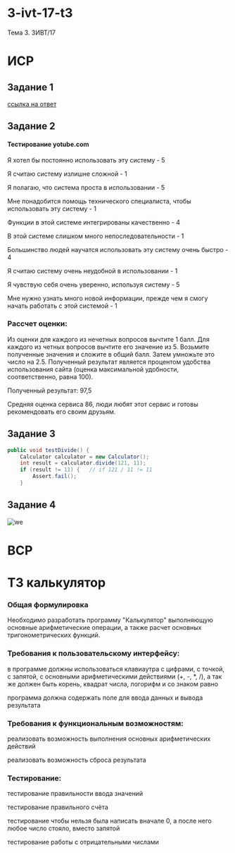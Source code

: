 # 3-ivt-17-t3
Тема 3. 3ИВТ/17

# ИСР

## Задание 1

[ссылка на ответ](https://docs.google.com/spreadsheets/d/1HfIaq0hsa2PIEGjlFqGXR31hKNr-aKcQ7AqgQ-2FeYI/edit#gid=0)

## Задание 2

#### Тестирование yotube.com

Я хотел бы постоянно использовать эту систему - 5

Я считаю систему излишне сложной - 1

Я полагаю, что система проста в использовании - 5

Мне понадобится помощь технического специалиста, чтобы использовать эту систему - 1

Функции в этой системе интегрированы качественно - 4

В этой системе слишком много непоследовательности - 1

Большинство людей научатся использовать эту систему очень быстро - 4

Я считаю систему очень неудобной в использовании - 1

Я чувствую себя очень уверенно, используя систему - 5

Мне нужно узнать много новой информации, прежде чем я смогу начать работать с этой системой - 1

### Рассчет оценки:
Из оценки для каждого из нечетных вопросов вычтите 1 балл. Для каждого из четных вопросов вычтите его значение из 5. Возьмите полученные значения и сложите в общий балл. Затем умножьте это число на 2.5. Полученный результат является процентом удобства использования сайта (оценка максимальной удобности, соответственно, равна 100).

Полученный результат: 97,5

Средняя оценка сервиса 86, люди любят этот сервис и готовы рекомендовать его своим друзьям.

## Задание 3
```java
public void testDivide() {
	Calculator calculator = new Calculator();
	int result = calculator.divide(121, 11);
	if (result != 11) {   // if 121 / 11 != 11
		Assert.fail();
	}
```
  
## Задание 4
![we](https://raw.githubusercontent.com/ctel-prj-mng/3-ivt-17-t3-strijovegor/master/lolik.png "we")

# ВСР

# ТЗ калькулятор

### Общая формулировка

Необходимо разработать программу "Калькулятор" выполняющую основные арифметические операции, а также расчет основных тригонометрических функций.

### Требования к пользовательскому интерфейсу:

в программе должны использоваться клавиаутра с цифрами, с точкой, с запятой, с основными арифметическими действиями (+, -, *, /), а так же должен быть корень, квадрат числа, логорифм и со знаком равно

программа должна содержать поле для ввода данных и вывода результата

### Требования к функциональным возможностям:

реализовать возможность выполнения основных арифметических действий

реализовать возможность сброса результата

### Тестирование:

тестирование правильности ввода значений

тестирование правильного счёта

тестирование чтобы нельзя была написать вначале 0, а после него любое число стояло, вместо запятой

тестирование работы с отрицательными числами

